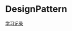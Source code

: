 # DesignPattern

[学习记录](https://xsfelvis.github.io/2016/11/13/%E8%AE%BE%E8%AE%A1%E6%A8%A1%E5%BC%8F%E5%AD%A6%E4%B9%A0/)

